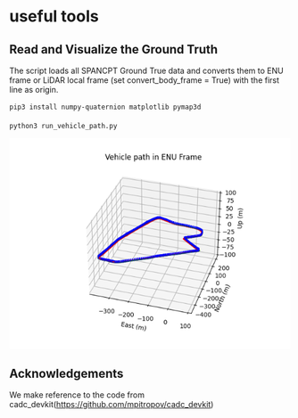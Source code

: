 # useful tools


## Read and Visualize the Ground Truth
The script loads all SPANCPT Ground True data and converts them to ENU frame or LiDAR local frame (set convert_body_frame = True) with the first line as origin. 

```bash
pip3 install numpy-quaternion matplotlib pymap3d

python3 run_vehicle_path.py 
```

<p align="center">
  <img width="712pix" src="img/vis_tst_gt.png">
</p>

## Acknowledgements
We make reference to the code from cadc_devkit(https://github.com/mpitropov/cadc_devkit)
